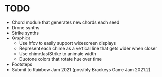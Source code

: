 # TODO
- Chord module that generates new chords each seed
- Drone synths
- Strike synths
- Graphics
  - Use hfov to easily support widescreen displays
  - Represent each chime as a vertical line that gets wider when closer
  - Use chime.lastStrike to animate width
  - Duotone colors that rotate hue over time
- Footsteps
- Submit to Rainbow Jam 2021 (possibly Brackeys Game Jam 2021.2)
